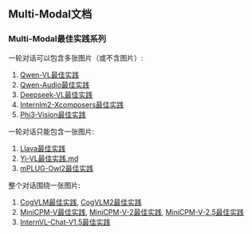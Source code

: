 ## Multi-Modal文档

### Multi-Modal最佳实践系列

一轮对话可以包含多张图片（或不含图片）:
1. [Qwen-VL最佳实践](qwen-vl最佳实践.md)
2. [Qwen-Audio最佳实践](qwen-audio最佳实践.md)
3. [Deepseek-VL最佳实践](deepseek-vl最佳实践.md)
4. [Internlm2-Xcomposers最佳实践](internlm-xcomposer2最佳实践.md)
5. [Phi3-Vision最佳实践](phi3-vision最佳实践.md)


一轮对话只能包含一张图片:
1. [Llava最佳实践](llava最佳实践.md)
2. [Yi-VL最佳实践.md](yi-vl最佳实践.md)
3. [mPLUG-Owl2最佳实践](mplug-owl2最佳实践.md)


整个对话围绕一张图片:
1. [CogVLM最佳实践](cogvlm最佳实践.md), [CogVLM2最佳实践](cogvlm2最佳实践.md)
2. [MiniCPM-V最佳实践](minicpm-v最佳实践.md), [MiniCPM-V-2最佳实践](minicpm-v-2最佳实践.md), [MiniCPM-V-2.5最佳实践](minicpm-v-2.5最佳实践.md)
3. [InternVL-Chat-V1.5最佳实践](internvl最佳实践.md)
